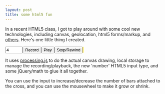 ```yaml
---
layout: post
title: some html5 fun
---
```


In a recent HTML5 class, I got to play around with some cool new technologies, including canvas, geolocation, html5 forms/markup, and [others](http://diveintohtml5.org/). Here's one little thing I created.

<script type="text/javascript" src="/js/processing-1.1.0.js"></script><script type="text/javascript" src="/js/html5canvas.js"></script>
<input type="number" max="20" min="1" id="count" value="4" /><button id="record">Record</button><button id="play">Play</button><button id="stop">Stop/Rewind</button>
<canvas data-processing-sources="/c2.pjs" style="cursor: crosshair; border: 1px solid gold"></canvas>

It uses [processing.js](http://processingjs.org/) to do the actual canvas drawing, local storage to manage the recording/playback, the new 'number' HTML5 input type, and some jQuery/math to glue it all together.

You can use the input to increase/decrease the number of bars attached to the cross, and you can use the mousewheel to make it grow or shrink.
